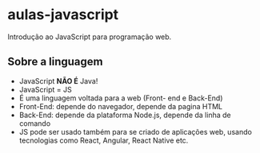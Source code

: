 # aulas-javascript

Introdução ao JavaScript para programação web.

## Sobre a linguagem

- JavaScript **NÃO É** Java!
- JavaScript = JS
- É uma linguagem voltada para a web (Front- end e Back-End)
- Front-End: depende do navegador, depende da pagina HTML
- Back-End: depende da plataforma Node.js, depende da linha de comando
- JS pode ser usado também para se criado de aplicações web, usando tecnologias como React, Angular, React Native etc.